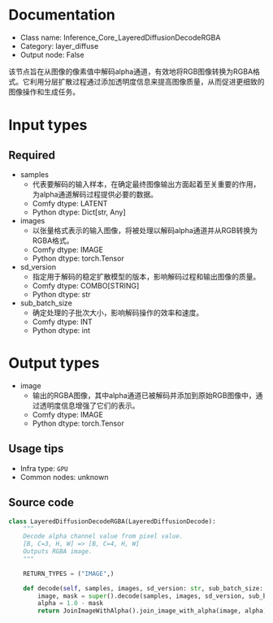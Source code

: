 
# Documentation
- Class name: Inference_Core_LayeredDiffusionDecodeRGBA
- Category: layer_diffuse
- Output node: False

该节点旨在从图像的像素值中解码alpha通道，有效地将RGB图像转换为RGBA格式。它利用分层扩散过程通过添加透明度信息来提高图像质量，从而促进更细致的图像操作和生成任务。

# Input types
## Required
- samples
    - 代表要解码的输入样本，在确定最终图像输出方面起着至关重要的作用，为alpha通道解码过程提供必要的数据。
    - Comfy dtype: LATENT
    - Python dtype: Dict[str, Any]
- images
    - 以张量格式表示的输入图像，将被处理以解码alpha通道并从RGB转换为RGBA格式。
    - Comfy dtype: IMAGE
    - Python dtype: torch.Tensor
- sd_version
    - 指定用于解码的稳定扩散模型的版本，影响解码过程和输出图像的质量。
    - Comfy dtype: COMBO[STRING]
    - Python dtype: str
- sub_batch_size
    - 确定处理的子批次大小，影响解码操作的效率和速度。
    - Comfy dtype: INT
    - Python dtype: int

# Output types
- image
    - 输出的RGBA图像，其中alpha通道已被解码并添加到原始RGB图像中，通过透明度信息增强了它们的表示。
    - Comfy dtype: IMAGE
    - Python dtype: torch.Tensor


## Usage tips
- Infra type: `GPU`
- Common nodes: unknown


## Source code
```python
class LayeredDiffusionDecodeRGBA(LayeredDiffusionDecode):
    """
    Decode alpha channel value from pixel value.
    [B, C=3, H, W] => [B, C=4, H, W]
    Outputs RGBA image.
    """

    RETURN_TYPES = ("IMAGE",)

    def decode(self, samples, images, sd_version: str, sub_batch_size: int):
        image, mask = super().decode(samples, images, sd_version, sub_batch_size)
        alpha = 1.0 - mask
        return JoinImageWithAlpha().join_image_with_alpha(image, alpha)

```

